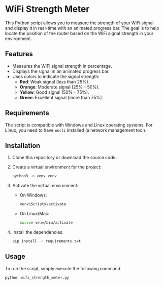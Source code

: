 # WiFi Strength Meter

This Python script allows you to measure the strength of your WiFi signal and display it in real-time with an animated progress bar. The goal is to help locate the position of the router based on the WiFi signal strength in your environment.

## Features

- Measures the WiFi signal strength in percentage.
- Displays the signal in an animated progress bar.
- Uses colors to indicate the signal strength:
  - **Red**: Weak signal (less than 25%).
  - **Orange**: Moderate signal (25% - 50%).
  - **Yellow**: Good signal (50% - 75%).
  - **Green**: Excellent signal (more than 75%).

## Requirements

The script is compatible with Windows and Linux operating systems. For Linux, you need to have `nmcli` installed (a network management tool).

## Installation

1. Clone this repository or download the source code.

2. Create a virtual environment for the project:

    ```bash
    python3 -m venv venv
    ```

3. Activate the virtual environment:

    - On Windows:
      ```bash
      venv\Scripts\activate
      ```
    - On Linux/Mac:
      ```bash
      source venv/bin/activate
      ```

4. Install the dependencies:

    ```bash
    pip install -r requirements.txt
    ```

## Usage

To run the script, simply execute the following command:

```bash
python wifi_strength_meter.py
```